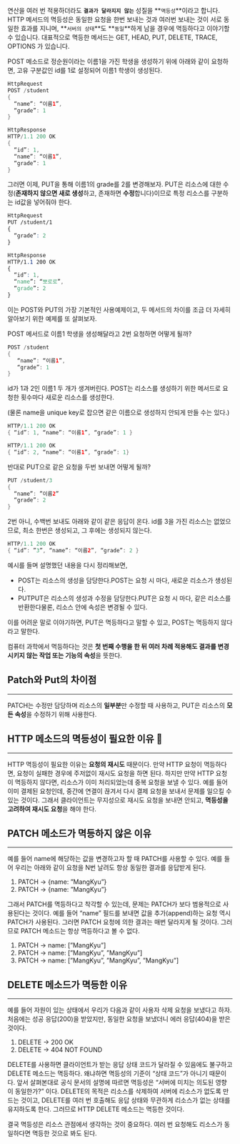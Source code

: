 연산을 여러 번 적용하더라도 **`결과가 달라지지 않는`** 성질을 **`멱등성`**이라고 합니다. HTTP 메서드의 멱등성은 동일한 요청을 한번 보내는 것과 여러번 보내는 것이 서로 동일한 효과를 지니며, **`서버의 상태`**도 **`동일`**하게 남을 경우에 멱등하다고 이야기할 수 있습니다. 대표적으로 멱등한 메서드는 GET, HEAD, PUT, DELETE, TRACE, OPTIONS 가 있습니다.

POST 메소드로 정순원이라는 이름1을 가진 학생을 생성하기 위에 아래와 같이 요청하면, 고유 구분값인 id를 1로 설정되어 이름1 학생이 생성된다.

```java
HttpRequest
POST /student
{
  “name”: “이름1”,
  “grade”: 1
}

HttpResponse
HTTP/1.1 200 OK
{
  “id”: 1,
  “name”: “이름1”,
  “grade”: 1
}
```

그러면 이제, PUT을 통해 이름1의 grade를 2를 변경해보자. PUT은 리소스에 대한 수정(**존재하지 않으면 새로 생성**하고, 존재하면 **수정**합니다)이므로 특정 리소스를 구분하는 id값을 넣어줘야 한다.

```css
HttpRequest
PUT /student/1
{
  “grade”: 2
}

HttpResponse
HTTP/1.1 200 OK
{
  “id”: 1,
  “name”: “뽀로로”,
  “grade”: 2
}
```

이는 POST와 PUT의 가장 기본적인 사용예제이고, 두 메서드의 차이를 조금 더 자세히 알아보기 위한 예제를 또 살펴보자.

POST 메서드로 이름1 학생을 생성해달라고 2번 요청하면 어떻게 될까?

```java
POST /student
{
   “name”: “이름1”,
   “grade”: 1
}
```

id가 1과 2인 이름1 두 개가 생겨버린다. POST는 리소스를 생성하기 위한 메서드로 요청한 횟수마다 새로운 리소스를 생성한다.

(물론 name을 unique key로 잡으면 같은 이름으로 생성하지 안되게 만들 수는 있다.)

```java
HTTP/1.1 200 OK
{ “id”: 1, “name”: “이름1”, “grade”: 1 }

HTTP/1.1 200 OK
{ “id”: 2, “name”: “이름1”, “grade”: 1}
```

반대로 PUT으로 같은 요청을 두번 보내면 어떻게 될까?

```java
PUT /student/3
{
  “name”: ”이름2”
  “grade”: 2
}
```

2번 아니, 수백번 보내도 아래와 같이 같은 응답이 온다. id를 3을 가진 리소스는 없었으므로, 최소 한번은 생성되고, 그 후에는 생성되지 않는다.

```java
HTTP/1.1 200 OK
{ “id”: ”3”, “name”: “이름2”, “grade”: 2 }
```

예시를 들며 설명했던 내용을 다시 정리해보면,

- POST는 리소스의 생성을 담당한다.POST는 요청 시 마다, 새로운 리소스가 생성된다.
- PUTPUT은 리소스의 생성과 수정을 담당한다.PUT은 요청 시 마다, 같은 리소스를 반환한다물론, 리소스 안에 속성은 변경될 수 있다.

이를 어려운 말로 이야기하면, PUT은 멱등하다고 말할 수 있고, POST는 멱등하지 않다라고 말한다.

컴퓨터 과학에서 멱등하다는 것은 **첫 번째 수행을 한 뒤 여러 차례 적용해도 결과를 변경시키지 않는 작업 또는 기능의 속성**을 뜻한다.

## **Patch와 Put의 차이점**

---

PATCH는 수정만 담당하며 리소스의 **일부분**만 수정할 때 사용하고, PUT은 리소스의 **모든 속성**을 수정하기 위해 사용한다.

## **HTTP 메소드의 멱등성이 필요한 이유 🤔**

---

HTTP 멱등성이 필요한 이유는 **요청의 재시도** 때문이다. 만약 HTTP 요청이 멱등하다면, 요청이 실패한 경우에 주저없이 재시도 요청을 하면 된다. 하지만 만약 HTTP 요청이 멱등하지 않다면, 리소스가 이미 처리되었는데 중복 요청을 보낼 수 있다. 예를 들어 이미 결제된 요청인데, 중간에 연결이 끊겨서 다시 결제 요청을 보내서 문제를 일으킬 수 있는 것이다. 그래서 클라이언트는 무지성으로 재시도 요청을 보내면 안되고, **멱등성을 고려하여 재시도 요청**을 해야 한다.

## **PATCH 메소드가 멱등하지 않은 이유**

---

예를 들어 name에 해당하는 값을 변경하고자 할 때 PATCH를 사용할 수 있다. 예를 들어 우리는 아래와 같이 요청을 N번 날려도 항상 동일한 결과를 응답받게 된다.

1. PATCH → {name: ”MangKyu”}
2. PATCH → {name: ”MangKyu”}

그래서 PATCH를 멱등하다고 착각할 수 있는데, 문제는 PATCH가 보다 범용적으로 사용된다는 것이다. 예를 들어 “name” 필드를 보내면 값을 추가(append)하는 요청 역시 PATCH가 사용된다. 그러면 PATCH 요청에 의한 결과는 매번 달라지게 될 것이다. 그러므로 PATCH 메소드는 항상 멱등하다고 볼 수 없다.

1. PATCH → name: [”MangKyu”]
2. PATCH → name: [”MangKyu”, ”MangKyu”]
3. PATCH → name: [”MangKyu”, ”MangKyu”, ”MangKyu”]

## **DELETE 메소드가 멱등한 이유**

---

예를 들어 자원이 있는 상태에서 우리가 다음과 같이 사용자 삭제 요청을 보냈다고 하자. 처음에는 성공 응답(200)을 받았지만, 동일한 요청을 보냈더니 에러 응답(404)을 받은 것이다.

1. DELETE → 200 OK
2. DELETE → 404 NOT FOUND

DELETE를 사용하면 클라이언트가 받는 응답 상태 코드가 달라질 수 있음에도 불구하고 DELETE 메소드는 멱등하다. 왜냐하면 멱등성의 기준이 “상태 코드”가 아니기 때문이다. 앞서 살펴본대로 공식 문서의 설명에 따르면 멱등성은 “서버에 미치는 의도된 영향이 동일한가?” 이다. DELETE의 목적은 리소스를 삭제하여 서버에 리소스가 없도록 만드는 것이고, DELETE를 여러 번 호출해도 응답 상태와 무관하게 리소스가 없는 상태를 유지하도록 한다. 그러므로 HTTP DELETE 메소드는 멱등한 것이다.

결국 멱등성은 리소스 관점에서 생각하는 것이 중요하다. 여러 번 요청해도 리소스가 동일하다면 멱등한 것으로 봐도 된다.
